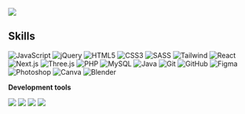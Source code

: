 ![](https://komarev.com/ghpvc/?username=yurisantiags&color=006bed)


## Skills

![JavaScript](https://img.shields.io/badge/-JavaScript-333333?style=flat&logo=javascript) 
![jQuery](https://img.shields.io/badge/-jQuery-333333?style=flat&logo=jquery) 
![HTML5](https://img.shields.io/badge/-HTML5-333333?style=flat&logo=HTML5) 
![CSS3](https://img.shields.io/badge/-CSS3-333333?style=flat&logo=CSS3&logoColor=1572B6) 
![SASS](https://img.shields.io/badge/-SASS-333333?style=flat&logo=sass) 
![Tailwind](https://img.shields.io/badge/-Tailwind%20CSS-333333?style=flat&logo=tailwind-css) 
![React](https://img.shields.io/badge/-React-333333?style=flat&logo=react) 
![Next.js](https://img.shields.io/badge/-Next.js-333333?style=flat&logo=next.js) 
![Three.js](https://img.shields.io/badge/-Three.js-333333?style=flat&logo=three.js) 
![PHP](https://img.shields.io/badge/-PHP-333333?style=flat&logo=php) 
![MySQL](https://img.shields.io/badge/-MySQL-333333?style=flat&logo=mysql) 
![Java](https://img.shields.io/badge/-Java-333333?style=flat&logo=Java&logoColor=007396) 
![Git](https://img.shields.io/badge/-Git-333333?style=flat&logo=git) 
![GitHub](https://img.shields.io/badge/-GitHub-333333?style=flat&logo=github) 
![Figma](https://img.shields.io/badge/-Figma-333333?style=flat&logo=figma) 
![Photoshop](https://img.shields.io/badge/-Photoshop-333333?style=flat&logo=adobe-photoshop) 
![Canva](https://img.shields.io/badge/-Canva-333333?style=flat&logo=canva) 
![Blender](https://img.shields.io/badge/-Blender-333333?style=flat&logo=blender)




**Development tools**

<p align="left">
  <img src="https://img.shields.io/badge/-Visual%20Studio%20Code-333333?style=flat&logo=visual-studio-code&logoColor=007ACC" />
  <img src="https://img.shields.io/badge/-Eclipse-333333?style=flat&logo=eclipse-ide&logoColor=2C2255" />
  <img src="https://img.shields.io/badge/-NetBeans-333333?style=flat&logo=apache-netbeans-ide&logoColor=1B6AC6" />
  <img src="https://img.shields.io/badge/-Insomnia-333333?style=flat&logo=insomnia&logoColor=4000BF" />
</p>



<br/>

